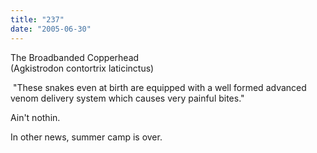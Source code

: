 ```yaml
---
title: "237"
date: "2005-06-30"
---
```


The Broadbanded Copperhead  
(Agkistrodon contortrix laticinctus)  
  
 "These snakes even at birth are equipped with a well formed advanced venom delivery system which causes very painful bites."  
  
Ain't nothin.

  
  
  
In other news, summer camp is over.

